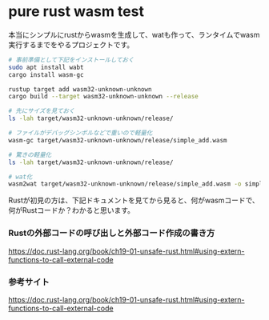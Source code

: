 # pure rust wasm test

本当にシンプルにrustからwasmを生成して、watも作って、ランタイムでwasm実行するまでをやるプロジェクトです。

```bash
# 事前準備として下記をインストールしておく
sudo apt install wabt
cargo install wasm-gc
```

```bash
rustup target add wasm32-unknown-unknown
cargo build --target wasm32-unknown-unknown --release

# 先にサイズを見ておく
ls -lah target/wasm32-unknown-unknown/release/

# ファイルがデバッグシンボルなどで重いので軽量化
wasm-gc target/wasm32-unknown-unknown/release/simple_add.wasm

# 驚きの軽量化
ls -lah target/wasm32-unknown-unknown/release/

# wat化
wasm2wat target/wasm32-unknown-unknown/release/simple_add.wasm -o simple_add.wat
```

Rustが初見の方は、下記ドキュメントを見てから見ると、何がwasmコードで、何がRustコードか？わかると思います。

### Rustの外部コードの呼び出しと外部コード作成の書き方
https://doc.rust-lang.org/book/ch19-01-unsafe-rust.html#using-extern-functions-to-call-external-code

### 参考サイト
https://doc.rust-lang.org/book/ch19-01-unsafe-rust.html#using-extern-functions-to-call-external-code

